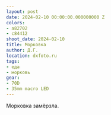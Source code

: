 ```yaml
---
layout: post
date: 2024-02-10 00:00:00.000000000 Z
colors:
- a82702
- c84412
shoot_date: 2024-02-10
title: Морковка
author: Д.Г.
location: dxfoto.ru
tags:
- еда
- морковь
gear:
- 70D
- 35mm macro LED
---
```

Морковка замёрзла.

